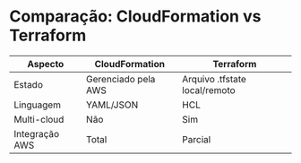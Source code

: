 # Comparação: CloudFormation vs Terraform

| Aspecto | CloudFormation | Terraform |
|----------|----------------|------------|
| Estado | Gerenciado pela AWS | Arquivo .tfstate local/remoto |
| Linguagem | YAML/JSON | HCL |
| Multi-cloud | Não | Sim |
| Integração AWS | Total | Parcial |
